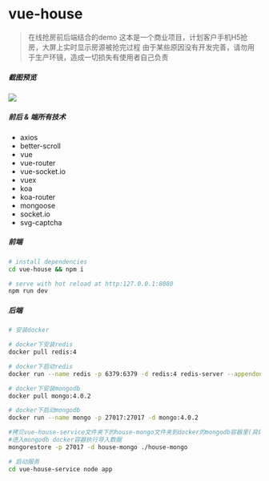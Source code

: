 # vue-house



>在线抢房前后端结合的demo 这本是一个商业项目，计划客户手机H5抢房，大屏上实时显示房源被抢完过程  由于某些原因没有开发完善，请勿用于生产环镜，造成一切损失有使用者自己负责


##### 截图预览

![](https://i.loli.net/2018/08/26/5b826868e2359.png)


##### 前后 & 端所有技术
- axios
- better-scroll
- vue
- vue-router
- vue-socket.io
- vuex
- koa
- koa-router
- mongoose
- socket.io
- svg-captcha



##### 前端

``` bash
# install dependencies
cd vue-house && npm i

# serve with hot reload at http:127.0.0.1:8080
npm run dev

```




##### 后端

``` bash
# 安装docker

# docker下安装redis
docker pull redis:4

# docker下启动redis
docker run --name redis -p 6379:6379 -d redis:4 redis-server --appendonly yes

# docker下安装mongodb
docker pull mongo:4.0.2

# docker下启动mongodb
docker run --name mongo -p 27017:27017 -d mongo:4.0.2

#拷贝vue-house-service文件夹下的house-mongo文件夹到docker的mongodb容器里(具体百度)
#进入mongodb docker容器执行导入数据
mongorestore -p 27017 -d house-mongo ./house-mongo

# 启动服务
cd vue-house-service node app

```